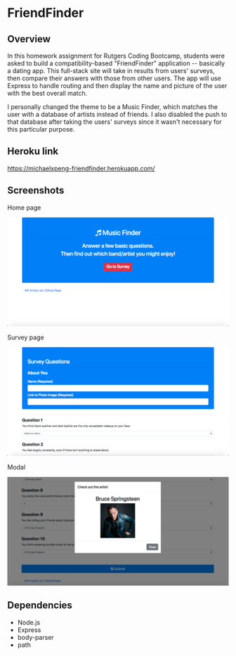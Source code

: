 # FriendFinder

## Overview
In this homework assignment for Rutgers Coding Bootcamp, students were asked to build a compatibility-based "FriendFinder" application -- basically a dating app. This full-stack site will take in results from users' surveys, then compare their answers with those from other users. The app will use Express to handle routing and then display the name and picture of the user with the best overall match.

I personally changed the theme to be a Music Finder, which matches the user with a database of artists instead of friends. I also disabled the push to that database after taking the users' surveys since it wasn't necessary for this particular purpose.

## Heroku link
https://michaelxpeng-friendfinder.herokuapp.com/

## Screenshots
Home page

![home](home.png)


Survey page

![survey](survey.png)


Modal

![modal](modal.png)

## Dependencies
* Node.js
* Express
* body-parser
* path